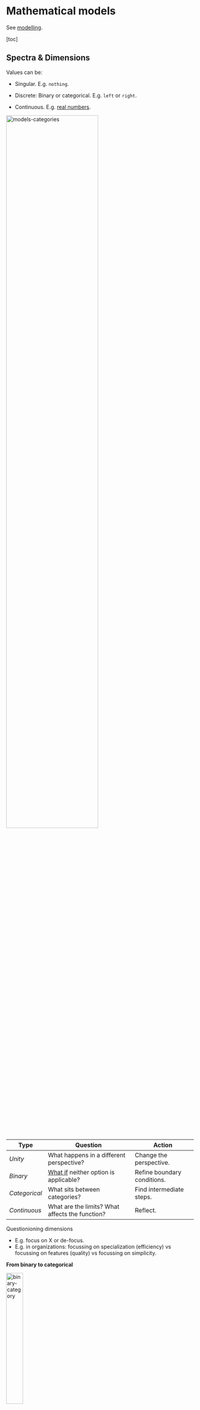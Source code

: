 # Mathematical models

See [modelling](../intelligence/modelling.md).

[toc]

## Spectra & Dimensions

Values can be:

- Singular. E.g. `nothing`.
  
- Discrete: Binary or categorical. E.g. `left` or `right`.
  
- Continuous. E.g. [real numbers](https://en.wikipedia.org/wiki/Real_number).



<img src="../img/models-categories.png" alt="models-categories" style="width:70%;" />



| Type          | Question                                                     | Action                      |
| ------------- | ------------------------------------------------------------ | --------------------------- |
| *Unity*       | What happens in a different perspective?                     | Change the perspective.     |
| *Binary*      | [What if](https://en.wikipedia.org/wiki/Mu_(negative)) neither option is applicable? | Refine boundary conditions. |
| *Categorical* | What sits between categories?                                | Find intermediate steps.    |
| *Continuous*  | What are the limits? What affects the function?              | Reflect.                    |



Questionioning dimensions

- E.g. focus on X or de-focus. 
- E.g. in organizations: focussing on specialization (efficiency) vs focussing on features (quality) vs focussing on simplicity.



**From binary to categorical**

<img src="../img/binary-category.png" alt="binary-category" style="width:30%;" />

**Independent or dependent dimensions**

Tradeoffs of independent dimensions

<img src="../img/dimensions.png" alt="dimensions" style="width:80%;" />



**Correlation**

Objects can be grouped into clusters, which behave as objects. See [statistics](statistics.md).

<img src="../img/particles-experssion-assemblage.png" alt="particles-experssion-assemblage" style="width:55em;" />

### Junctions

Options

1. Continue as planned. Optimize.
2. Deviate or expand. Diversify.
3. Do something radically different

<img src="../img/junction-change-deviate-rest.png" alt="junction-change-deviate-rest" style="max-height:250px;" />

### Signals

<img src="../img/plot-waves-disturbance-chaotic.png" alt="plot-waves-disturbance-chaotic" style="width:60em;" />

## Core-Context

The core is most important quality of a subject. Second, there are complementing qualities that make it more diverse / flexible. Third, the context maps the subject to other subjects.

<img src="../img/core-complement-context.png" alt="core-complement-context" style="max-height:12em;" />



### Pyramid

Each layer is contingent upon the previous layers.

<img src="../img/communication-pyramid.png" alt="communication-pyramid" style="max-height:14em;" />

<img src="../img/pyramid-capability-production-product.png" alt="pyramid-capability-production-product" style="width:30em;" />



## Growth

Growth of populations. See [statistics](statistics.md).

- Linear: constant increase in size.
- Exponential: relative increase in size.
- Hyperbolic: nonlinear increase in size.
- Logistic: diminishing returns.

![plot-ODE-growth](../img/plot-ODE-growth.png)

**Compounding**

Exponential growth can result in strong compounding.

- This shows how powerful continuous improvement can be.

![plot-compounding](../img/plot-compounding.png)

## Entropy

![plot-entropy-complexity](../img/plot-entropy-complexity.png)

## Series

**Statistics**
A random variable (r.v.) `X` can be approximated in several levels of detail, which are called *moments*.

0. [Mean](https://en.wikipedia.org/wiki/Mean) or [expected value](https://en.wikipedia.org/wiki/Expected_value). `E[X]`
1. [Variance](https://en.wikipedia.org/wiki/Variance). `Var[X]`. See also [covariance](https://en.wikipedia.org/wiki/Covariance).
2. [Skewness](https://en.wikipedia.org/wiki/Skewness) or asymmetry.
3. [Kurtosis](https://en.wikipedia.org/wiki/Kurtosis) or tailed-ness.

**Taylor Series**
[Taylor series](https://en.wikipedia.org/wiki/Taylor_series). Knowing all higher order derivatives at a certain point `f(x)` allows you to infer the whole function `f(x+a)`.

In physics, the following terms are used:

0. **Position**. The current state of the system
1. [**Velocity**](https://en.wikipedia.org/wiki/Velocity). The change of the system over time (or space).
2. [**Acceleration**](https://en.wikipedia.org/wiki/Acceleration). How fast the system is changing.

**Fourier Series**
[Fourier series](https://en.wikipedia.org/wiki/Fourier_series).
